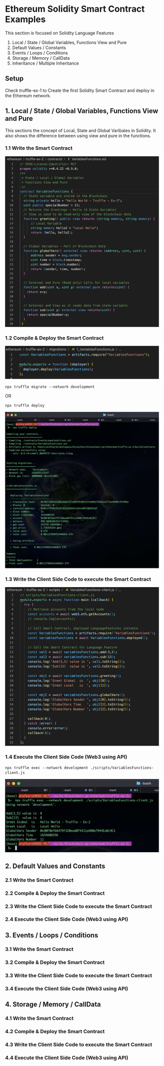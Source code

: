 # Ethereum Solidity Smart Contract Examples

This section is focused on Solidity Language Features

1. Local / State / Global Variables, Functions View and Pure
2. Default Values / Constants
3. Events / Loops / Conditions
4. Storage / Memory / CallData
5. Inheritance / Multiple Inheritance

## Setup

Check truffle-ex-1 to Create the first Solidity Smart Contract and deploy in the Ethereum network.

## 1. Local / State / Global Variables, Functions View and Pure

This sections the concept of Local, State and Global Varibales in Solidity. It also shows the difference between using view and pure in the functions.

### 1.1 Write the Smart Contract

![Compile](https://raw.githubusercontent.com/MetaArivu/blockchain-examples/master/images/tr-ex2-vf-contract.jpg)

### 1.2 Compile & Deploy the Smart Contract

![Compile](https://raw.githubusercontent.com/MetaArivu/blockchain-examples/master/images/tr-ex2-vf-deploy.jpg)

```shell
npx truffle migrate --network development
```
OR
```shell
npx truffle deploy
```

![Deploy Result](https://raw.githubusercontent.com/MetaArivu/blockchain-examples/master/images/tr-ex2-vf-deploy-result.jpg)

### 1.3 Write the Client Side Code to execute the Smart Contract

![Client Code](https://raw.githubusercontent.com/MetaArivu/blockchain-examples/master/images/tr-ex2-vf-client.jpg)


### 1.4 Execute the Client Side Code (Web3 using API)

```shell
npx truffle exec --network development ./scripts/VariablesFunctions-client.js
```

![Deploy Result](https://raw.githubusercontent.com/MetaArivu/blockchain-examples/master/images/tr-ex2-vf-client-result.jpg)

## 2. Default Values and Constants

### 2.1 Write the Smart Contract
### 2.2 Compile & Deploy the Smart Contract
### 2.3 Write the Client Side Code to execute the Smart Contract
### 2.4 Execute the Client Side Code (Web3 using API)

## 3. Events / Loops / Conditions

### 3.1 Write the Smart Contract
### 3.2 Compile & Deploy the Smart Contract
### 3.3 Write the Client Side Code to execute the Smart Contract
### 3.4 Execute the Client Side Code (Web3 using API)

## 4. Storage / Memory / CallData

### 4.1 Write the Smart Contract
### 4.2 Compile & Deploy the Smart Contract
### 4.3 Write the Client Side Code to execute the Smart Contract
### 4.4 Execute the Client Side Code (Web3 using API)